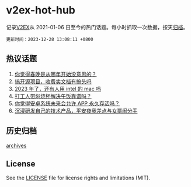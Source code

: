 # v2ex-hot-hub

 记录[V2EX](https://www.v2ex.com/)从 2021-01-06 日至今的热门话题。每小时抓取一次数据，按天[归档](archives)。

`更新时间：2023-12-28 13:08:11 +0800`

## 热议话题

1. [你觉得春晚是从哪年开始没意思的？](https://www.v2ex.com/t/1003908)
1. [搞开源项目，收费卖文档有搞头吗](https://www.v2ex.com/t/1003893)
1. [2023 年了，还有人用 intel 的 mac 吗](https://www.v2ex.com/t/1003922)
1. [打工人带焖烧杯解决午饭靠谱吗？](https://www.v2ex.com/t/1003998)
1. [你觉得安卓系统未来会允许 APP 永久存活吗？](https://www.v2ex.com/t/1003989)
1. [沉浸研发自己的技术产品，平安夜我差点与女票闹分手](https://www.v2ex.com/t/1004000)

## 历史归档

[archives](archives)

## License

See the [LICENSE](LICENSE) file for license rights and limitations (MIT).
